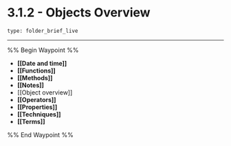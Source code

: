 # 3.1.2 - Objects Overview
 
```ccard
type: folder_brief_live
```
 
---

%% Begin Waypoint %%
- **[[Date and time]]**
- **[[Functions]]**
- **[[Methods]]**
- **[[Notes]]**
- [[Object overview]]
- **[[Operators]]**
- **[[Properties]]**
- **[[Techniques]]**
- **[[Terms]]**

%% End Waypoint %%